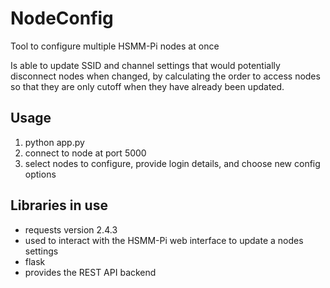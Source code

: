 # NodeConfig
Tool to configure multiple HSMM-Pi nodes at once

Is able to update SSID and channel settings that would potentially disconnect nodes when changed, by calculating the order to access nodes so that they are only cutoff when they have already been updated.

## Usage
 1. python app.py
 1. connect to node at port 5000
 1. select nodes to configure, provide login details, and choose new config options

## Libraries in use
 * requests version 2.4.3
  * used to interact with the HSMM-Pi web interface to update a nodes settings
 * flask
  * provides the REST API backend
